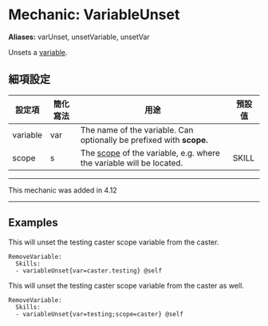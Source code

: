 Mechanic: VariableUnset
=======================

**Aliases:** varUnset, unsetVariable, unsetVar

Unsets a [variable](/skills/variables).

細項設定
----------

| 設定項 | 簡化寫法 | 用途 | 預設值 |
|-----------|---------|--------------------------------------------------------------------------------------------------------------------------------------------------------------------------------------------------------------------|---------------|
| variable  | var | The name of the variable. Can optionally be prefixed with **scope.**   |   |
| scope | s   | The [scope](/skills/variables#variable_scopes) of the variable, e.g. where the variable will be located.| SKILL |

--------

This mechanic was added in 4.12

--------
 
Examples
----

This will unset the testing caster scope variable from the caster.

```
RemoveVariable:
  Skills:
  - variableUnset{var=caster.testing} @self
```

This will unset the testing caster scope variable from the caster as well.
```
RemoveVariable:
  Skills:
  - variableUnset{var=testing;scope=caster} @self
```